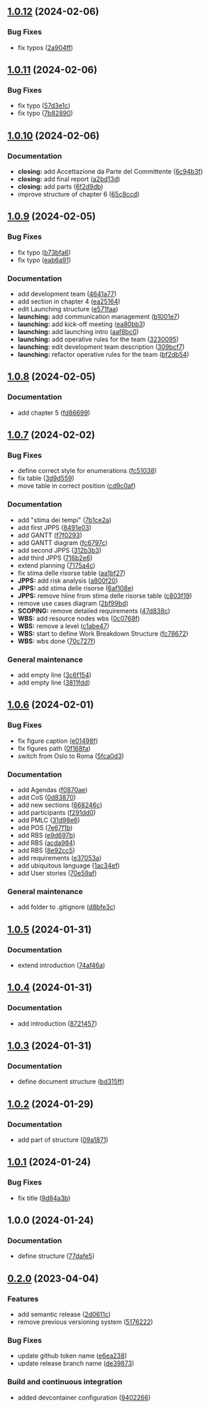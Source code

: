 ## [1.0.12](https://github.com/FilippoVissani/pm-project/compare/1.0.11...1.0.12) (2024-02-06)


### Bug Fixes

* fix typos ([2a904ff](https://github.com/FilippoVissani/pm-project/commit/2a904ff739d53aa2a1a4cc3e5e2fcb6b92c459e2))

## [1.0.11](https://github.com/FilippoVissani/pm-project/compare/1.0.10...1.0.11) (2024-02-06)


### Bug Fixes

* fix typo ([57d3e1c](https://github.com/FilippoVissani/pm-project/commit/57d3e1cb3dd45ac4e2b63dfdcad38c70c1945ee2))
* fix typo ([7b82890](https://github.com/FilippoVissani/pm-project/commit/7b828901227f79a1a4876a487ca0c3b0a7168ffc))

## [1.0.10](https://github.com/FilippoVissani/pm-project/compare/1.0.9...1.0.10) (2024-02-06)


### Documentation

* **closing:** add Accettazione da Parte del Committente ([6c94b3f](https://github.com/FilippoVissani/pm-project/commit/6c94b3fea883a03e58199a2bab5b45a2a565ff86))
* **closing:** add final report ([a2bd13d](https://github.com/FilippoVissani/pm-project/commit/a2bd13d6ac06a913691e4230fe4f75b8dc43ebae))
* **closing:** add parts ([6f2d9db](https://github.com/FilippoVissani/pm-project/commit/6f2d9dbb89ad665ed81b46631ddc6bafabcfd322))
* improve structure of chapter 6 ([65c8ccd](https://github.com/FilippoVissani/pm-project/commit/65c8ccd80386c4aaf63d30b218d196b985c8322f))

## [1.0.9](https://github.com/FilippoVissani/pm-project/compare/1.0.8...1.0.9) (2024-02-05)


### Bug Fixes

* fix typo ([b73bfa6](https://github.com/FilippoVissani/pm-project/commit/b73bfa643205247f1f069542f14829083380e19c))
* fix typo ([eab6a91](https://github.com/FilippoVissani/pm-project/commit/eab6a91f5499aa0104c7b0709a1f445937d2a53a))


### Documentation

* add development team ([4641a77](https://github.com/FilippoVissani/pm-project/commit/4641a7784e4d6889d211244bc841a95b2e99db21))
* add section in chapter 4 ([ea25164](https://github.com/FilippoVissani/pm-project/commit/ea251641cacf0a6d4d76d3ecee9c5fd196589833))
* edit Launching structure ([e571faa](https://github.com/FilippoVissani/pm-project/commit/e571faa3ff28638a1f1544933f40b4a306151042))
* **launching:** add communication management ([b1001e7](https://github.com/FilippoVissani/pm-project/commit/b1001e72d14bdff1078c22d4e01fce05918db879))
* **launching:** add kick-off meeting ([ea80bb3](https://github.com/FilippoVissani/pm-project/commit/ea80bb34ab2f79aaedb7145e1348345debe4e624))
* **launching:** add launching intro ([aaf8bc0](https://github.com/FilippoVissani/pm-project/commit/aaf8bc0f4bf5958532984a7809949fc2a370ac6a))
* **launching:** add operative rules for the team ([3230095](https://github.com/FilippoVissani/pm-project/commit/323009573791c9342ce37b1694c773dc2300bd4f))
* **launching:** edit development team description ([309bcf7](https://github.com/FilippoVissani/pm-project/commit/309bcf7b9d03d30e502b00925cdefdc26e51ab2b))
* **launching:** refactor operative rules for the team ([bf2db54](https://github.com/FilippoVissani/pm-project/commit/bf2db54a69bc03ed3676bba5fb6092ae61021863))

## [1.0.8](https://github.com/FilippoVissani/pm-project/compare/1.0.7...1.0.8) (2024-02-05)


### Documentation

* add chapter 5 ([fd86699](https://github.com/FilippoVissani/pm-project/commit/fd8669925f0f233094ed8d8ea0dd3b5f8031246e))

## [1.0.7](https://github.com/FilippoVissani/pm-project/compare/1.0.6...1.0.7) (2024-02-02)


### Bug Fixes

* define correct style for enumerations ([fc51038](https://github.com/FilippoVissani/pm-project/commit/fc51038a9bd0f99b95602d2ccd90ccbcc387ad92))
* fix table ([3d9d559](https://github.com/FilippoVissani/pm-project/commit/3d9d55965e06a4f9122757cbc65fec80578dc213))
* move table in correct position ([cd9c0af](https://github.com/FilippoVissani/pm-project/commit/cd9c0af5a2c8c7ee71571457da7c034e0f729d2a))


### Documentation

* add "stima dei tempi" ([7b1ce2a](https://github.com/FilippoVissani/pm-project/commit/7b1ce2ac32e82b6bd9c42b4ca6a6641e91c079a6))
* add first JPPS ([8491e03](https://github.com/FilippoVissani/pm-project/commit/8491e034f56d312e127c214069056a940a0ce9a2))
* add GANTT ([f7f0293](https://github.com/FilippoVissani/pm-project/commit/f7f02934358246c6f2f52fe03c0f60a4b377a0de))
* add GANTT diagram ([fc6797c](https://github.com/FilippoVissani/pm-project/commit/fc6797cb92ff424a229fe84beb307ef444c747df))
* add second JPPS ([312b3b3](https://github.com/FilippoVissani/pm-project/commit/312b3b32c9644201775a6472a7701ca27c6c07bb))
* add third JPPS ([716b2e6](https://github.com/FilippoVissani/pm-project/commit/716b2e6c7da087d9ebd5647265f7c0988f931a6b))
* extend planning ([7175a4c](https://github.com/FilippoVissani/pm-project/commit/7175a4cb44ceff751e9dcb71e6003c41491f8619))
* fix stima delle risorse table ([aa1bf27](https://github.com/FilippoVissani/pm-project/commit/aa1bf27f59e0b4f40051eec3573111a0fe1782b2))
* **JPPS:** add risk analysis ([a800f20](https://github.com/FilippoVissani/pm-project/commit/a800f20cf42505fd46cfed428db8edb9925879d1))
* **JPPS:** add stima delle risorse ([6af108e](https://github.com/FilippoVissani/pm-project/commit/6af108eb1e5b77c7a3e9183ceba986057bd76d7a))
* **JPPS:** remove hline from stima delle risorse table ([c803f19](https://github.com/FilippoVissani/pm-project/commit/c803f1906aca4918d8c561c8ad568ce871f3240c))
* remove use cases diagram ([2bf99bd](https://github.com/FilippoVissani/pm-project/commit/2bf99bd8e04bd1b222d4f409640aa04c8e95a1dd))
* **SCOPING:** remove detailed requirements ([47d838c](https://github.com/FilippoVissani/pm-project/commit/47d838c2d473c12b75407d50c7536d419c5fd3ed))
* **WBS:** add resource nodes wbs ([0c0768f](https://github.com/FilippoVissani/pm-project/commit/0c0768f8d1212a2d04b48d0bf723cc3c94950ebf))
* **WBS:** remove a level ([c1abe47](https://github.com/FilippoVissani/pm-project/commit/c1abe4722528d1b42f4a080bcd32fd23a620d3f8))
* **WBS:** start to define Work Breakdown Structure ([fc78672](https://github.com/FilippoVissani/pm-project/commit/fc786725ee9b7277382ede092ba4776aa9743558))
* **WBS:** wbs done ([70c727f](https://github.com/FilippoVissani/pm-project/commit/70c727fcb71ac4c9a72b9d1728122aa5128bd7a0))


### General maintenance

* add empty line ([3c6f154](https://github.com/FilippoVissani/pm-project/commit/3c6f154100134f2f61543533c470a9cbbe02dd23))
* add empty line ([3811fdd](https://github.com/FilippoVissani/pm-project/commit/3811fddb74a4e864856c491c9115ba185c9fdf20))

## [1.0.6](https://github.com/FilippoVissani/pm-project/compare/1.0.5...1.0.6) (2024-02-01)


### Bug Fixes

* fix figure caption ([e01498f](https://github.com/FilippoVissani/pm-project/commit/e01498f0f3282ee6dcf4d3316bb46c1c2e7e3820))
* fix figures path ([0f168fa](https://github.com/FilippoVissani/pm-project/commit/0f168fab9043960a1cb1f84a8fc85f9726f7436c))
* switch from Oslo to Roma ([5fca0d3](https://github.com/FilippoVissani/pm-project/commit/5fca0d38667187f18f8ba7322c9742be8f29a805))


### Documentation

* add Agendas ([f0870ae](https://github.com/FilippoVissani/pm-project/commit/f0870ae0a977bc81b1db2d7d7a49f8322a272f32))
* add CoS ([0d83870](https://github.com/FilippoVissani/pm-project/commit/0d83870869a9a2c81b9f80b91e1eb047c8cd1a84))
* add new sections ([668246c](https://github.com/FilippoVissani/pm-project/commit/668246c46e96cd7b045f9803fca06b37ace1da3a))
* add participants ([f291dd0](https://github.com/FilippoVissani/pm-project/commit/f291dd02e7bd9e8a344d676149ac70a8ce6b5fff))
* add PMLC ([31d98e6](https://github.com/FilippoVissani/pm-project/commit/31d98e6698c5b766fd47cbe22f2852b9c31a41d7))
* add POS ([7e67f1b](https://github.com/FilippoVissani/pm-project/commit/7e67f1b6090b9330ef9c99e59d988ab2d178e1e9))
* add RBS ([e9d697b](https://github.com/FilippoVissani/pm-project/commit/e9d697be42eef63dca66489404b72d4df46e25d5))
* add RBS ([acda984](https://github.com/FilippoVissani/pm-project/commit/acda984940a1356c95ec07d85c6f5fc8423aeb72))
* add RBS ([8e92cc5](https://github.com/FilippoVissani/pm-project/commit/8e92cc5cd2e7ce111ff4d0547500cc9f88bd0726))
* add requirements ([e37053a](https://github.com/FilippoVissani/pm-project/commit/e37053a66e91faf469c62a062951d0279539571c))
* add ubiquitous language ([1ac34ef](https://github.com/FilippoVissani/pm-project/commit/1ac34efe80f47e2157388568fc6f3b5c0159d7b3))
* add User stories ([70e59af](https://github.com/FilippoVissani/pm-project/commit/70e59af7ea4ef97663d7ec42c7e0094f4d0e72f6))


### General maintenance

* add folder to .gitignore ([d8bfe3c](https://github.com/FilippoVissani/pm-project/commit/d8bfe3c05853612fe2efcf72cfbc5ba343cc32aa))

## [1.0.5](https://github.com/FilippoVissani/pm-project/compare/1.0.4...1.0.5) (2024-01-31)


### Documentation

* extend introduction ([74af46a](https://github.com/FilippoVissani/pm-project/commit/74af46a3d8d118f29dc8f09f439909af7e2c415d))

## [1.0.4](https://github.com/FilippoVissani/pm-project/compare/1.0.3...1.0.4) (2024-01-31)


### Documentation

* add introduction ([8721457](https://github.com/FilippoVissani/pm-project/commit/872145772d6cef9aaf1af86ea393c9a66ce75a53))

## [1.0.3](https://github.com/FilippoVissani/pm-project/compare/1.0.2...1.0.3) (2024-01-31)


### Documentation

* define document structure ([bd315ff](https://github.com/FilippoVissani/pm-project/commit/bd315ff326850df75664fa42dd882ba8ce3c5bf5))

## [1.0.2](https://github.com/FilippoVissani/pm-project/compare/1.0.1...1.0.2) (2024-01-29)


### Documentation

* add part of structure ([09a1871](https://github.com/FilippoVissani/pm-project/commit/09a18714555132ed6c7312f37fe85b739c1a4283))

## [1.0.1](https://github.com/FilippoVissani/pm-project/compare/1.0.0...1.0.1) (2024-01-24)


### Bug Fixes

* fix title ([9d84a3b](https://github.com/FilippoVissani/pm-project/commit/9d84a3b13157860002da4fc8cd2ae28c6ad21009))

## 1.0.0 (2024-01-24)


### Documentation

* define structure ([77dafe5](https://github.com/FilippoVissani/pm-project/commit/77dafe53520ad9f0a73b144624b0a2ffbfa85314))

## [0.2.0](https://github.com/FilippoVissani/latex-template/compare/0.1.2+2023-03-14-16-45...0.2.0) (2023-04-04)


### Features

* add semantic release ([2d0611c](https://github.com/FilippoVissani/latex-template/commit/2d0611ce43f2dde4fc4dea5bad57b5a597b6f9de))
* remove previous versioning system ([5176222](https://github.com/FilippoVissani/latex-template/commit/5176222e75c107db276e054cd680f8808891649f))


### Bug Fixes

* update github token name ([e6ea238](https://github.com/FilippoVissani/latex-template/commit/e6ea2380def76c13ce9d3446bab8537b0a808297))
* update release branch name ([de39873](https://github.com/FilippoVissani/latex-template/commit/de3987367ad05b50a44ab2a1b94f8075fea18926))


### Build and continuous integration

* added devcontainer configuration ([9402266](https://github.com/FilippoVissani/latex-template/commit/9402266a035585ff436b8f3251207c340e8bfa5e))
